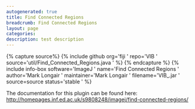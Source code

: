 ```yaml
---
autogenerated: true
title: Find Connected Regions
breadcrumb: Find Connected Regions
layout: page
categories: 
description: test description
---
```



{% capture source%}
{% include github org='fiji ' repo='VIB ' source='util/Find\_Connected\_Regions.java ' %}
{% endcapture %}
{% include info-box software='ImageJ ' name='Find Connected Regions ' author='Mark Longair ' maintainer='Mark Longair ' filename='VIB\_.jar ' source=source status='stable ' %}

The documentation for this plugin can be found here: http://homepages.inf.ed.ac.uk/s9808248/imagej/find-connected-regions/
